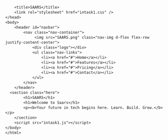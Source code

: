 
<!DOCTYPE html> 
<html lang="en"> 
    <head> 
        <meta charset="UTF-8" /> 
        <meta name="viewport" content="width=device-width, initial-scale=1.0" /> 
        
        <title>SAARS</title> 
        <link rel="stylesheet" href="intask1.css" /> 
    </head> 
    <body> 
        <header id="navbar"> 
            <nav class="nav-container"> 
                 <img src="SAARS.png" class="nav-img d-flex flex-row justify-content-center">
                <div class="logo"></div> 
                <ul class="nav-links"> 
                    <li><a href="#">Home</a></li> 
                    <li><a href="#">Features</a></li> 
                    <li><a href="#">Pricing</a></li> 
                    <li><a href="#">Contact</a></li> 
                </ul> 
            </nav> 
        </header> 
      <section class="hero"> 
            <h1>SAARS</h1>
            <h1>Welcome to Saars</h1> 
            <p><b>Your future in tech begins here. Learn. Build. Grow.</b></p> 
        </section> 
        <script src="intask1.js"></script> 
    </body> 
    </html>
